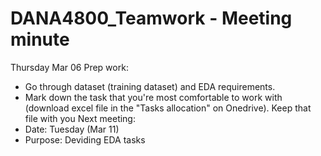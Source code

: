 # DANA4800_Teamwork - Meeting minute

Thursday Mar 06
Prep work: 
  - Go through dataset (training dataset) and EDA requirements.
  - Mark down the task that you're most comfortable to work with (download excel file in the "Tasks allocation" on Onedrive). Keep that file with you
Next meeting:   
  - Date: Tuesday (Mar 11)
  - Purpose: Deviding EDA tasks
